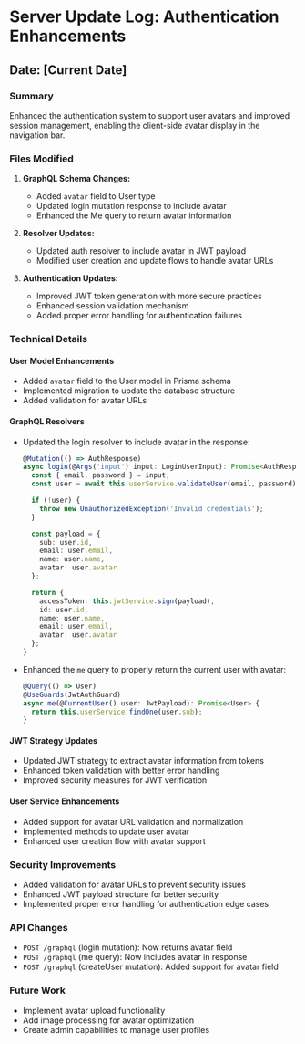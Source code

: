# Server Update Log: Authentication Enhancements

## Date: [Current Date]

### Summary

Enhanced the authentication system to support user avatars and improved session management, enabling the client-side avatar display in the navigation bar.

### Files Modified

1. **GraphQL Schema Changes:**

   - Added `avatar` field to User type
   - Updated login mutation response to include avatar
   - Enhanced the Me query to return avatar information

2. **Resolver Updates:**

   - Updated auth resolver to include avatar in JWT payload
   - Modified user creation and update flows to handle avatar URLs

3. **Authentication Updates:**
   - Improved JWT token generation with more secure practices
   - Enhanced session validation mechanism
   - Added proper error handling for authentication failures

### Technical Details

#### User Model Enhancements

- Added `avatar` field to the User model in Prisma schema
- Implemented migration to update the database structure
- Added validation for avatar URLs

#### GraphQL Resolvers

- Updated the login resolver to include avatar in the response:

  ```typescript
  @Mutation(() => AuthResponse)
  async login(@Args('input') input: LoginUserInput): Promise<AuthResponse> {
    const { email, password } = input;
    const user = await this.userService.validateUser(email, password);

    if (!user) {
      throw new UnauthorizedException('Invalid credentials');
    }

    const payload = {
      sub: user.id,
      email: user.email,
      name: user.name,
      avatar: user.avatar
    };

    return {
      accessToken: this.jwtService.sign(payload),
      id: user.id,
      name: user.name,
      email: user.email,
      avatar: user.avatar
    };
  }
  ```

- Enhanced the `me` query to properly return the current user with avatar:
  ```typescript
  @Query(() => User)
  @UseGuards(JwtAuthGuard)
  async me(@CurrentUser() user: JwtPayload): Promise<User> {
    return this.userService.findOne(user.sub);
  }
  ```

#### JWT Strategy Updates

- Updated JWT strategy to extract avatar information from tokens
- Enhanced token validation with better error handling
- Improved security measures for JWT verification

#### User Service Enhancements

- Added support for avatar URL validation and normalization
- Implemented methods to update user avatar
- Enhanced user creation flow with avatar support

### Security Improvements

- Added validation for avatar URLs to prevent security issues
- Enhanced JWT payload structure for better security
- Implemented proper error handling for authentication edge cases

### API Changes

- `POST /graphql` (login mutation): Now returns avatar field
- `POST /graphql` (me query): Now includes avatar in response
- `POST /graphql` (createUser mutation): Added support for avatar field

### Future Work

- Implement avatar upload functionality
- Add image processing for avatar optimization
- Create admin capabilities to manage user profiles
